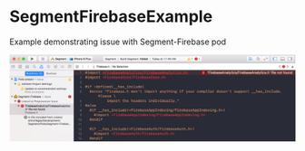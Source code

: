 # SegmentFirebaseExample
Example demonstrating issue with Segment-Firebase pod

![error.png](https://github.com/erikvillegas/SegmentFirebaseExample/raw/master/error.png)
